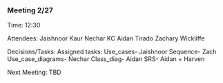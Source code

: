 ### Meeting 2/27

Time: 
12:30

Attendees:
  Jaishnoor Kaur
  Nechar KC
  Aidan Tirado
  Zachary Wickliffe
  
Decisions/Tasks:
  Assigned tasks:
  Use_cases- Jaishnoor
  Sequence- Zach
  Use_case_diagrams- Nechar
  Class_diag- Aidan
  SRS- Aidan + Harven
  
Next Meeting:
  TBD
